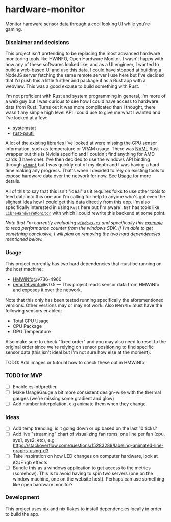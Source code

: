 # hardware-monitor

Monitor hardware sensor data through a cool looking UI while you're gaming.

### Disclaimer and decisions
This project isn't pretending to be replacing the most advanced hardware monitoring tools like HWiNFO, Open Hardware Monitor. I wasn't happy with how any of these softwares looked like, and as a UI engineer, I wanted to build a web-based UI and use this data. I could have stopped at building a NodeJS server fetching the same remote server I use here but I've decided that I'd push this a little further and package it as a Rust app with a webview. This was a good excuse to build something with Rust.

I'm not proficient with Rust and system programming in general, I'm more of a web guy but I was curious to see how I could have access to hardware data from Rust. Turns out it was more complicated than I thought, there wasn't any simple high level API I could use to give me what I wanted and I've looked at a few:

- [systemstat](https://github.com/valpackett/systemstat)
- [rust-psutil](https://github.com/rust-psutil/rust-psutil)

A lot of the existing libraries I've looked at were missing the GPU sensor information, such as temperature or VRAM usage. There was [NVML](https://docs.rs/nvml-wrapper/latest/nvml_wrapper/) Rust wrapper but this is Nvidia specific and I couldn't find anything for AMD cards (I have one). I've then decided to use the windows API binding through [`winapi`](https://docs.rs/winapi/latest/winapi/) but I was quickly out of my depth and I was having a hard time making any progress. That's when I decided to rely on existing tools to expose hardware data over the network for now. See [Usage](#usage) for more details.

All of this to say that this isn't "ideal" as it requires folks to use other tools to feed data into this one and I'm calling for help to anyone who's got even the slighest idea how I could get this data directly from this app. I'm also specifically interested in using `Rust` here but I'm aware `.NET` has tools like [`LibreHardwareMonitor`](https://github.com/LibreHardwareMonitor/LibreHardwareMonitor) with which I could rewrite this backend at some point.

_Note that I'm currently evaluating [`windows-rs`](https://github.com/microsoft/windows-rs) and specifically this [example](https://github.com/microsoft/windows-rs/blob/0.48.0/crates/samples/windows/counter/src/main.rs) to read performance counter from the windows SDK. If I'm able to get something conclusive, I will plan on removing the two hard dependencies mentioned below._

### Usage

This project currently has two hard dependencies that must be running on the host machine:

- [HMWiNfo](https://www.hwinfo.com/download/)@v736-4960
- [remotehwinfo](https://github.com/Demion/remotehwinfo)@v0.5 — This project reads sensor data from HMWiNfo and exposes it over the network.

Note that this only has been tested running specifically the aforementioned versions. Other versions may or may not work.
Also `HMWiNfo` must have the following sensors enabled:

- Total CPU Usage
- CPU Package
- GPU Temperature

Also make sure to check "fixed order" and you may also need to reset to the original order since we're relying on sensor positioning to find specific sensor data (this isn't ideal but I'm not sure how else at the moment).

TODO: Add images or tutorial how to check these out in HMWiNfo


### TODO for MVP

- [ ] Enable eslint/prettier
- [ ] Make UsageGauge a bit more consistent design-wise with the thermal gauges (we're missing some gradient and glow)
- [ ] Add number interpolation, e.g animate them when they change.

### Ideas

- [ ] Add temp trending, is it going down or up based on the last 10 ticks?
- [ ] Add live "streaming" chart of visualizing fan rpms, one line per fan (cpu, sys1, sys2, etc), e.g https://stackoverflow.com/questions/15283289/labeling-animated-line-graphs-using-d3
- [ ] Take inspiration on how LED changes on computer hardware, look at iCUE rgb effects
- [ ] Bundle this as a windows application to get access to the metrics (somehow). This is to avoid having to spin two servers (one on the window machine, one on the website host). Perhaps can use something like open hardware monitor?

### Development

This project uses nix and nix flakes to install dependencies locally in order to build the app.

